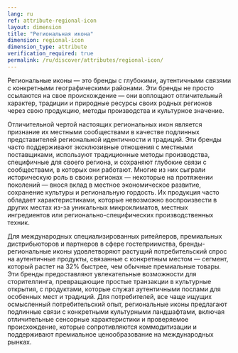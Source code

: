 ```yaml
---
lang: ru
ref: attribute-regional-icon
layout: dimension
title: "Региональная икона"
dimension: regional-icon
dimension_type: attribute
verification_required: true
permalink: /ru/discover/attributes/regional-icon/
---
```


Региональные иконы — это бренды с глубокими, аутентичными связями с конкретными географическими районами. Эти бренды не просто ссылаются на свое происхождение — они воплощают отличительный характер, традиции и природные ресурсы своих родных регионов через свою продукцию, методы производства и культурное значение.

Отличительной чертой настоящих региональных икон является признание их местными сообществами в качестве подлинных представителей региональной идентичности и традиций. Эти бренды часто поддерживают эксклюзивные отношения с местными поставщиками, используют традиционные методы производства, специфичные для своего региона, и сохраняют глубокие связи с сообществами, в которых они работают. Многие из них сыграли историческую роль в своих регионах — некоторые на протяжении поколений — внося вклад в местное экономическое развитие, сохранение культуры и региональную гордость. Их продукция часто обладает характеристиками, которые невозможно воспроизвести в других местах из-за уникальных микроклиматов, местных ингредиентов или регионально-специфических производственных техник.

Для международных специализированных ритейлеров, премиальных дистрибьюторов и партнеров в сфере гостеприимства, бренды-региональные иконы удовлетворяют растущий потребительский спрос на аутентичные продукты, связанные с конкретным местом — сегмент, который растет на 32% быстрее, чем обычные премиальные товары. Эти бренды предоставляют увлекательные возможности для сторителлинга, превращающие простые транзакции в культурные открытия, с продуктами, которые служат аутентичными послами для особенных мест и традиций. Для потребителей, все чаще ищущих осмысленный потребительский опыт, региональные иконы предлагают подлинные связи с конкретными культурными ландшафтами, включая отличительные сенсорные характеристики и проверяемое происхождение, которые сопротивляются коммодитизации и поддерживают премиальное ценообразование на международных рынках.
